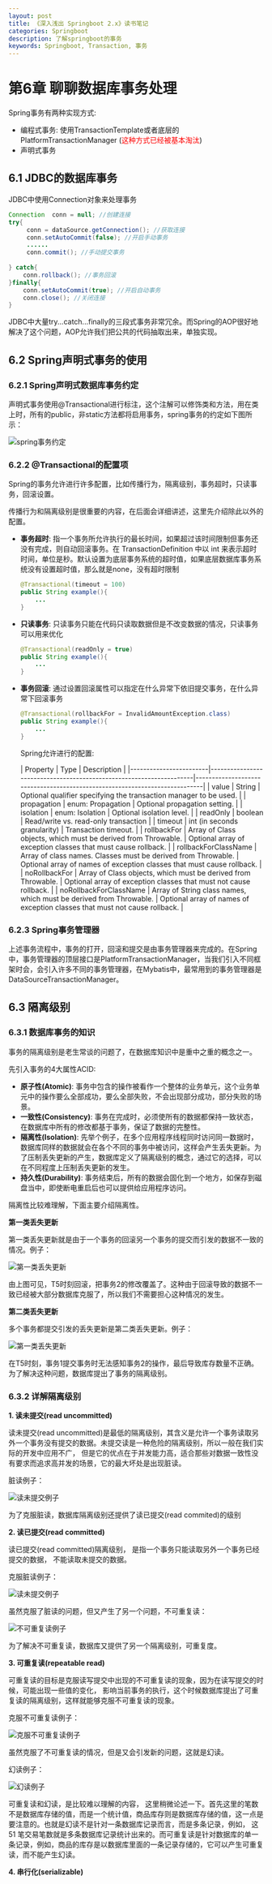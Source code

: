 ```yaml
---
layout: post
title: 《深入浅出 Springboot 2.x》读书笔记
categories: Springboot
description: 了解springboot的事务
keywords: Springboot, Transaction, 事务
---
```


# 第6章 聊聊数据库事务处理

Spring事务有两种实现方式: 

- 编程式事务: 使用TransactionTemplate或者底层的PlatformTransactionManager (<span style="color:red;">这种方式已经被基本淘汰</span>)
- 声明式事务

## 6.1 JDBC的数据库事务
JDBC中使用Connection对象来处理事务

```java
Connection  conn = null; //创建连接
try{
     conn = dataSource.getConnection(); //获取连接
     conn.setAutoCommit(false); //开启手动事务
     ......
     conn.commit(); //手动提交事务
     
} catch{
    conn.rollback(); //事务回滚
}finally{
    conn.setAutoCommit(true); //开启自动事务
    conn.close(); //关闭连接
}
```
JDBC中大量try...catch...finally的三段式事务非常冗余。而Spring的AOP很好地解决了这个问题，AOP允许我们把公共的代码抽取出来，单独实现。

## 6.2 Spring声明式事务的使用
### 6.2.1 Spring声明式数据库事务约定
声明式事务使用@Transactional进行标注，这个注解可以修饰类和方法，用在类上时，所有的public，非static方法都将启用事务，spring事务的约定如下图所示：

![spring事务约定](/images/posts/springboot/chapter6_1.png)

### 6.2.2 @Transactional的配置项
Spring的事务允许进行许多配置，比如传播行为，隔离级别，事务超时，只读事务，回滚设置。

传播行为和隔离级别是很重要的内容，在后面会详细讲述，这里先介绍除此以外的配置。

- **事务超时**: 指一个事务所允许执行的最长时间，如果超过该时间限制但事务还没有完成，则自动回滚事务。在 TransactionDefinition 中以 int 来表示超时时间，单位是秒。默认设置为底层事务系统的超时值，如果底层数据库事务系统没有设置超时值，那么就是none，没有超时限制

	```java
	@Transactional(timeout = 100)
	public String example(){
		...
	}
	```
- **只读事务**: 只读事务只能在代码只读取数据但是不改变数据的情况，只读事务可以用来优化

    ```java
    @Transactional(readOnly = true)
    public String example(){
    	...
    }
    ```
    
- **事务回滚**: 通过设置回滚属性可以指定在什么异常下依旧提交事务，在什么异常下回滚事务

	```java
	@Transactional(rollbackFor = InvalidAmountException.class)
	public String example(){
		...
	}
	```
  
  
    Spring允许进行的配置:
  
  | Property               | Type                                                                | Description                                                                |
|------------------------|---------------------------------------------------------------------|----------------------------------------------------------------------------|
| value                  | String                                                              | Optional qualifier specifying the transaction manager to be used.          |
| propagation            | enum: Propagation                                                   | Optional propagation setting.                                              |
| isolation              | enum: Isolation                                                     | Optional isolation level.                                                  |
| readOnly               | boolean                                                             | Read/write vs. read-only transaction                                       |
| timeout                | int (in seconds granularity)                                        | Transaction timeout.                                                       |
| rollbackFor            | Array of Class objects, which must be derived from  Throwable.      | Optional array of exception classes that must cause rollback.              |
| rollbackForClassName   | Array of class names. Classes must be derived from  Throwable.      | Optional array of names of exception classes that must cause rollback.     |
| noRollbackFor          | Array of Class objects, which must be derived from  Throwable.      | Optional array of exception classes that must not cause rollback.          |
| noRollbackForClassName | Array of String class names, which must be derived from  Throwable. | Optional array of names of exception classes that must not cause rollback. |

### 6.2.3 Spring事务管理器
上述事务流程中，事务的打开，回滚和提交是由事务管理器来完成的。在Spring中，事务管理器的顶层接口是PlatformTransactionManager，当我们引入不同框架时会，会引入许多不同的事务管理器，在Mybatis中，最常用到的事务管理器是DataSourceTransactionManager。

## 6.3 隔离级别
### 6.3.1 数据库事务的知识
事务的隔离级别是老生常谈的问题了，在数据库知识中是重中之重的概念之一。

先引入事务的4大属性ACID:

- **原子性(Atomic)**: 事务中包含的操作被看作一个整体的业务单元，这个业务单元中的操作要么全部成功，要么全部失败，不会出现部分成功，部分失败的场景。
- **一致性(Consistency)**: 事务在完成时，必须使所有的数据都保持一致状态，在数据库中所有的修改都基于事务，保证了数据的完整性。
- **隔离性(Isolation)**: 先举个例子，在多个应用程序线程同时访问同一数据时，数据库同样的数据就会在各个不同的事务中被访问，这样会产生丢失更新。为了压制丢失更新的产生，数据库定义了隔离级别的概念，通过它的选择，可以在不同程度上压制丢失更新的发生。
- **持久性(Durability)**: 事务结束后，所有的数据会固化到一个地方，如保存到磁盘当中，即使断电重启后也可以提供给应用程序访问。

隔离性比较难理解，下面主要介绍隔离性。

**第一类丢失更新**

第一类丢失更新就是由于一个事务的回滚另一个事务的提交而引发的数据不一致的情况。例子：

![第一类丢失更新](/images/posts/springboot/chapter6_2.png)

由上图可见，T5时刻回滚，把事务2的修改覆盖了。这种由于回滚导致的数据不一致已经被大部分数据库克服了，所以我们不需要担心这种情况的发生。

**第二类丢失更新**

多个事务都提交引发的丢失更新是第二类丢失更新。例子：

![第一类丢失更新](/images/posts/springboot/chapter6_3.png)

在T5时刻，事务1提交事务时无法感知事务2的操作，最后导致库存数量不正确。为了解决这种问题，数据库提出了事务的隔离级别。

### 6.3.2 详解隔离级别

**1. 读未提交(read uncommitted)**

读未提交(read uncommitted)是最低的隔离级别，其含义是允许一个事务读取另外一个事务没有提交的数据。未提交读是一种危险的隔离级别，所以一般在我们实际的开发中应用不广， 但是它的优点在于并发能力高，适合那些对数据一致性没有要求而追求高并发的场景，它的最大坏处是出现脏读。

脏读例子：

![读未提交例子](/images/posts/springboot/chapter6_4.png)

为了克服脏读，数据库隔离级别还提供了读已提交(read commited)的级别

**2. 读已提交(read committed)**

读已提交(read committed)隔离级别， 是指一个事务只能读取另外一个事务已经提交的数据，
不能读取未提交的数据。

克服脏读例子：

![读未提交例子](/images/posts/springboot/chapter6_5.png)

虽然克服了脏读的问题，但又产生了另一个问题，不可重复读：

![不可重复读例子](/images/posts/springboot/chapter6_6.png)

为了解决不可重复读，数据库又提供了另一个隔离级别，可重复度。

**3. 可重复读(repeatable read)**

可重复读的目标是克服读写提交中出现的不可重复读的现象，因为在读写提交的时候，可能出现一些值的变化， 影响当前事务的执行，这个时候数据库提出了可重复读的隔离级别，这样就能够克服不可重复读的现象。

克服不可重复读例子：

![克服不可重复读例子](/images/posts/springboot/chapter6_7.PNG)

虽然克服了不可重复读的情况，但是又会引发新的问题，这就是幻读。

幻读例子：

![幻读例子](/images/posts/springboot/chapter6_8.PNG)

可重复读和幻读，是比较难以理解的内容， 这里稍微论述一下。首先这里的笔数不是数据库存储的值，而是一个统计值，商品库存则是数据库存储的值，这一点是要注意的。也就是幻读不是针对一条数据库记录而言，而是多条记录，例如， 这51 笔交易笔数就是多条数据库记录统计出来的。而可重复读是针对数据库的单一条记录，例如，商品的库存是以数据库里面的一条记录存储的，它可以产生可重复读，而不能产生幻读。

**4. 串行化(serializable)**